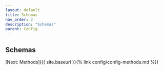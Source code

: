 ```yaml
---
layout: default
title: Schemas
nav_order: 2
description: "Schemas"
parent: Config
---
```


## Schemas

[Next: Methods]({{ site.baseurl }}{% link config/config-methods.md %})
